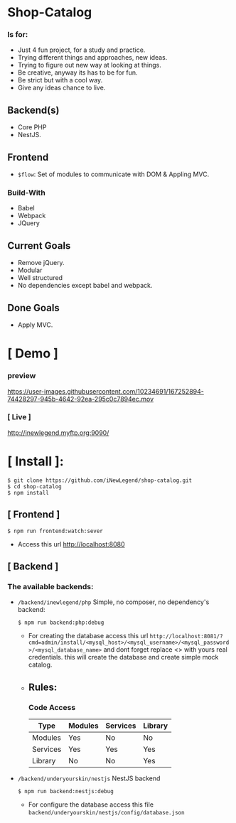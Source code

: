# Shop-Catalog

### Is  for:
  - Just 4 fun project, for a study and practice.
  - Trying different things and approaches, new ideas.
  - Trying to figure out new way at looking at things.
  - Be creative, anyway its has to be for fun.
  - Be strict but with a cool way.
  - Give any ideas chance to live.

## Backend(s)
  - Core PHP
  - NestJS.
  
## Frontend
  - `$flow`: Set of modules to communicate with DOM & Appling MVC.

### Build-With
- Babel
- Webpack
- JQuery

## Current Goals
- Remove jQuery.
- Modular
- Well structured
- No dependencies except babel and webpack. 

## Done Goals
- Apply MVC.
  
# [ Demo ]
### preview

https://user-images.githubusercontent.com/10234691/167252894-74428297-945b-4642-92ea-295c0c7894ec.mov





### [ Live ]
http://inewlegend.myftp.org:9090/

# [ Install ]:
```shell script
$ git clone https://github.com/iNewLegend/shop-catalog.git
$ cd shop-catalog
$ npm install
```
## [ Frontend ]
```shell script
$ npm run frontend:watch:sever
```
* Access this url [http://localhost:8080](http://localhost:8080)
## [ Backend ]
### The available backends:
* ```/backend/inewlegend/php``` Simple, no composer, no dependency's backend:

    ```shell script
    $ npm run backend:php:debug
    ```
    * For creating the database access this url `http://localhost:8081/?cmd=admin/install/<mysql_host>/<mysql_username>/<mysql_password>/<mysql_database_name>` and dont forget replace <> with yours real credentials. this will create the database and create simple mock catalog.
    * ## Rules:
        ### Code Access
        | Type | Modules | Services | Library
        | ------ | ------ | ------ | ------ |
        | Modules | Yes | No | No
        | Services | Yes | Yes | Yes
        | Library | No | No | Yes
        
* ```/backend/underyourskin/nestjs``` NestJS backend
    ```shell script
    $ npm run backend:nestjs:debug
    ```
    * For configure the database access this file `backend/underyourskin/nestjs/config/database.json`
    
